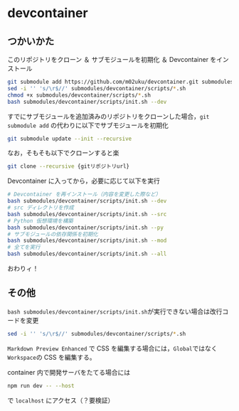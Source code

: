 # devcontainer

## つかいかた

このリポジトリをクローン ＆ サブモジュールを初期化 ＆ Devcontainer をインストール

```bash
git submodule add https://github.com/m02uku/devcontainer.git submodules/devcontainer
sed -i '' 's/\r$//' submodules/devcontainer/scripts/*.sh
chmod +x submodules/devcontainer/scripts/*.sh
bash submodules/devcontainer/scripts/init.sh --dev
```

すでにサブモジュールを追加済みのリポジトリをクローンした場合，`git submodule add` の代わりに以下でサブモジュールを初期化

```bash
git submodule update --init --recursive
```

なお，そもそも以下でクローンすると楽

```bash
git clone --recursive {gitリポジトリurl}
```

Devcontainer に入ってから，必要に応じて以下を実行

```bash
# Devcontainer を再インストール（内容を変更した際など）
bash submodules/devcontainer/scripts/init.sh --dev
# src ディレクトリを作成
bash submodules/devcontainer/scripts/init.sh --src
# Python 仮想環境を構築
bash submodules/devcontainer/scripts/init.sh --py
# サブモジュールの依存関係を初期化
bash submodules/devcontainer/scripts/init.sh --mod
# 全てを実行
bash submodules/devcontainer/scripts/init.sh --all
```

おわりィ！

## その他

`bash submodules/devcontainer/scripts/init.sh`が実行できない場合は改行コードを変更

```bash
sed -i '' 's/\r$//' submodules/devcontainer/scripts/*.sh
```

`Markdown Preview Enhanced` で CSS を編集する場合には，`Global`ではなく`Workspace`の CSS を編集する。

container 内で開発サーバをたてる場合には

```bash
npm run dev -- --host
```

で `localhost` にアクセス（？要検証）
